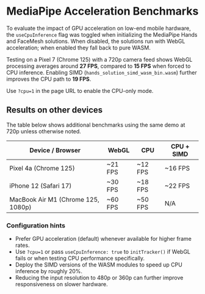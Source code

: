# MediaPipe Acceleration Benchmarks

To evaluate the impact of GPU acceleration on low-end mobile hardware, the `useCpuInference` flag was toggled when initializing the MediaPipe Hands and FaceMesh solutions. When disabled, the solutions run with WebGL acceleration; when enabled they fall back to pure WASM.

Testing on a Pixel 7 (Chrome 125) with a 720p camera feed shows WebGL processing averages around **27 FPS**, compared to **15 FPS** when forced to CPU inference. Enabling SIMD (`hands_solution_simd_wasm_bin.wasm`) further improves the CPU path to **19 FPS**.

Use `?cpu=1` in the page URL to enable the CPU-only mode.

## Results on other devices

The table below shows additional benchmarks using the same demo at 720p unless
otherwise noted.

| Device / Browser | WebGL | CPU | CPU + SIMD |
| ---------------- | ----- | --- | ---------- |
| Pixel 4a (Chrome 125) | ~21 FPS | ~12 FPS | ~16 FPS |
| iPhone 12 (Safari 17) | ~30 FPS | ~18 FPS | ~22 FPS |
| MacBook Air M1 (Chrome 125, 1080p) | ~60 FPS | ~50 FPS | N/A |

### Configuration hints

- Prefer GPU acceleration (default) whenever available for higher frame rates.
- Use `?cpu=1` or pass `useCpuInference: true` to `initTracker()` if WebGL fails
  or when testing CPU performance specifically.
- Deploy the SIMD versions of the WASM modules to speed up CPU inference by
  roughly 20%.
- Reducing the input resolution to 480p or 360p can further improve
  responsiveness on slower hardware.
